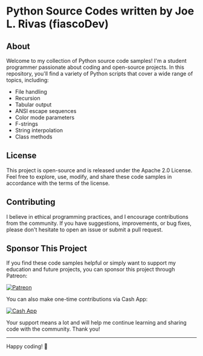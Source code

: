 # Python Source Codes written by Joe L. Rivas (fiascoDev)

## About
Welcome to my collection of Python source code samples! I'm a student programmer passionate about coding and open-source projects. In this repository, you'll find a variety of Python scripts that cover a wide range of topics, including:

- File handling
- Recursion
- Tabular output
- ANSI escape sequences
- Color mode parameters
- F-strings
- String interpolation
- Class methods

## License
This project is open-source and is released under the Apache 2.0 License. Feel free to explore, use, modify, and share these code samples in accordance with the terms of the license.

## Contributing
I believe in ethical programming practices, and I encourage contributions from the community. If you have suggestions, improvements, or bug fixes, please don't hesitate to open an issue or submit a pull request.

## Sponsor This Project
If you find these code samples helpful or simply want to support my education and future projects, you can sponsor this project through Patreon:

[![Patreon](https://img.shields.io/badge/Sponsor-Patreon-orange.svg)](https://patreon.com/jrivas12)

You can also make one-time contributions via Cash App:

[![Cash App](https://img.shields.io/badge/Donate-Cash%20App-green.svg)](https://cash.app/$joerivas801)

Your support means a lot and will help me continue learning and sharing code with the community. Thank you!

---

Happy coding! 🚀
